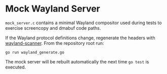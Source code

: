 # Mock Wayland Server

`mock_server.c` contains a minimal Wayland compositor used during tests to exercise screencopy and dmabuf code paths.

If the Wayland protocol definitions change, regenerate the headers with [wayland-scanner](https://wayland.freedesktop.org/wayland-scanner.html).
From the repository root run:

```
go run wayland_generate.go
```

The mock server will be rebuilt automatically the next time `go test` is executed.
